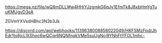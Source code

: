 https://mega.nz/file/wQ8mDLLI#w4HHiYJzgmkG6qJy1EfmTk8J8xbHmYgTuuKMUgvD3eA

ZGVmYXVsdHBhc3N3b3Jk

https://discord.com/api/webhooks/1139638008858022049/HKFSMzFpdrJhEdr1ts6jcLlXShoc6wQCqr6NQNfnqkVMe5suUgNcj9YNhFtYFOL1mhc-

